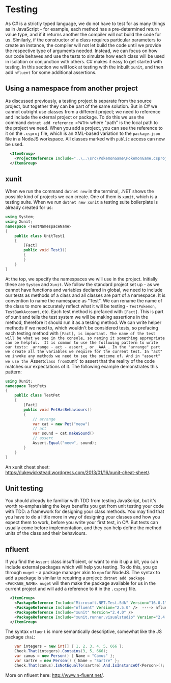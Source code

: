 # Testing
As C# is a strictly typed language, we do not have to test for as many things as in JavaScript - for example, each method has a pre-determined return value type, and if it returns another the compiler will not build the code for us. Similarly, if the constructor of a class requires particular parameters to create an instance, the compiler will not let build the code until we provide the respective type of arguments needed. Instead, we can focus on how our code behaves and use the tests to simulate how each class will be used in isolation or conjunction with others. 
C# makes it easy to get started with testing. In this section we will look at testing with the inbuilt `xunit`, and then add `nfluent` for some additional assertions.
## Using a namespace from another project
As discussed previously, a testing project is separate from the source project, but together they can be part of the same solution. But in C# we cannot outright use classes from a different project; we need to reference and include the external project or package. To do this we use the command `dotnet add reference <PATH>` where "path" is the local path to the project we need. 
When you add a project, you can see the reference to it on the `.csproj` file, which is an XML-based variation to the `package.json` file in a NodeJS workspace. All classes marked with `public` access can now be used. 
```xml
  <ItemGroup>
    <ProjectReference Include="..\..\src\PokemonGame\PokemonGame.csproj" />
  </ItemGroup>
```
## xunit
When we run the command `dotnet new` in the terminal, .NET shows the possible kind of projects we can create. One of them is `xunit`, which is a testing suite. When we run `dotnet new xunit` a testing suite boilerplate is already created for us: 
```csharp
using System;
using Xunit;
namespace <TestNamespaceName>
{
    public class UnitTest1
    {
        [Fact]
        public void Test1()
        {
        }
    }
}
```
At the top, we specify the namespaces we will use in the project. Initially these are `System` and `Xunit`. We follow the standard project set up - as we cannot have functions and variables declared in global, we need to include our tests as methods of a class and all classes are part of a namespace. It is convention to name the namespace as "Test<ProjectName>". 
We can rename the name of the class to more accurately reflect what it will be testing - `TestPokemon`, `TestBankAccount`, etc. 
Each test method is prefaced with `[Fact]`. This is part of xunit and tells the test system we will be making assertions in the method, therefore it should run it as a testing method. We can write helper methods if we need to, which wouldn't be considered tests, so prefacing each testing method with `[Fact], is important. The name of the test will be what we see in the console, so naming it something appropriate can be helpful. 
It is common to use the following pattern to write our tests: _arrange - act - assert_, or _AAA_. In the "arrange" part we create all the variables we require for the current test. In "act" we invoke any methods we need to see the outcome of. And in "assert" we use the `Assert` class from `xunit` to assert that the reality of the code matches our expectations of it. 
The following example demonstrates this pattern:
```csharp
using Xunit;
namespace TestPets
{
    public class TestPet
    {
        [Fact]
        public void PetHasBehaviours()
        {
            // arrange
            var cat = new Pet("meow")
            // act
            var sound = cat.makeSound()
            // assert
            Assert.Equal("meow", sound);
        }
    }
}
```
An xunit cheat sheet: https://lukewickstead.wordpress.com/2013/01/16/xunit-cheat-sheet/.
## Unit testing
You should already be familiar with TDD from testing JavaScript, but it's worth re-emphasising the keys benefits you get from unit testing your code with TDD: a framework for designing your class methods. You may find that you have to do a little more in way of designing your classes and how you expect them to work, before you write your first test, in C#. But tests can usually come before implementation, and they can help define the method units of the class and their behaviours. 
## nfluent
If you find the `Assert` class insufficient, or want to mix it up a bit, you can include external packages which will help you testing. To do this, you go through `nuget` - a package manager akin to `npm` for NodeJS. The syntax to add a package is similar to requiring a project: `dotnet add package <PACKAGE_NAME>`. `nuget` will then make the package available for us in the current project and will add a reference to it in the `.csproj` file. 
```xml
  <ItemGroup>
    <PackageReference Include="Microsoft.NET.Test.Sdk" Version="16.0.1" />
    <PackageReference Include="nfluent" Version="2.5.0" />  ----> nfluent is added!
    <PackageReference Include="xunit" Version="2.4.0" />
    <PackageReference Include="xunit.runner.visualstudio" Version="2.4.0" />
  </ItemGroup>
```
The syntax `nfluent` is more semantically descriptive, somewhat like the JS package `chai`:
```csharp
    var integers = new int[] { 1, 2, 3, 4, 5, 666 };
    Check.That(integers).Contains(3, 5, 666);
    var camus = new Person() { Name = "Camus" };
    var sartre = new Person() { Name = "Sartre" };
    Check.That(camus).IsNotEqualTo(sartre).And.IsInstanceOf<Person>();
```
More on nfluent here: http://www.n-fluent.net/.